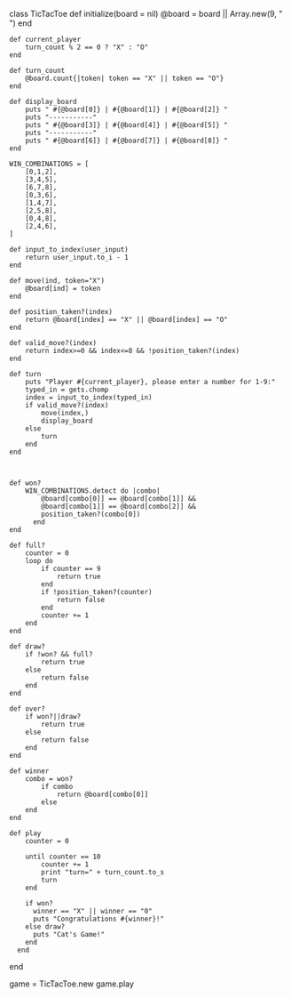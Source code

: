 

class TicTacToe
    def initialize(board = nil)
        @board = board || Array.new(9, " ")
    end
    
    def current_player
        turn_count % 2 == 0 ? "X" : "O"
    end
     
    def turn_count
        @board.count{|token| token == "X" || token == "O"}
    end
     
    def display_board
        puts " #{@board[0]} | #{@board[1]} | #{@board[2]} "
        puts "-----------"
        puts " #{@board[3]} | #{@board[4]} | #{@board[5]} "
        puts "-----------"
        puts " #{@board[6]} | #{@board[7]} | #{@board[8]} "
    end

    WIN_COMBINATIONS = [
        [0,1,2],
        [3,4,5],
        [6,7,8],
        [0,3,6],
        [1,4,7],
        [2,5,8],
        [0,4,8],
        [2,4,6],
    ]

    def input_to_index(user_input)
        return user_input.to_i - 1
    end

    def move(ind, token="X")
        @board[ind] = token
    end

    def position_taken?(index)
        return @board[index] == "X" || @board[index] == "O"
    end  

    def valid_move?(index)
        return index>=0 && index<=8 && !position_taken?(index)
    end

    def turn
        puts "Player #{current_player}, please enter a number for 1-9:"
        typed_in = gets.chomp
        index = input_to_index(typed_in)
        if valid_move?(index)
            move(index,)
            display_board
        else
            turn
        end
    end



    def won?
        WIN_COMBINATIONS.detect do |combo|
            @board[combo[0]] == @board[combo[1]] &&
            @board[combo[1]] == @board[combo[2]] &&
            position_taken?(combo[0])
          end
    end

    def full?
        counter = 0
        loop do
            if counter == 9
                return true
            end
            if !position_taken?(counter)
                return false
            end
            counter += 1
        end
    end

    def draw?
        if !won? && full?
            return true
        else
            return false
        end
    end

    def over?
        if won?||draw?
            return true
        else
            return false
        end
    end

    def winner
        combo = won?
            if combo
                return @board[combo[0]]
            else
        end
    end

    def play
        counter = 0

        until counter == 10
            counter += 1
            print "turn=" + turn_count.to_s
            turn
        end
      
        if won?
          winner == "X" || winner == "0"
          puts "Congratulations #{winner}!"
        else draw?
          puts "Cat's Game!"
        end
      end
    
end



game = TicTacToe.new
game.play
